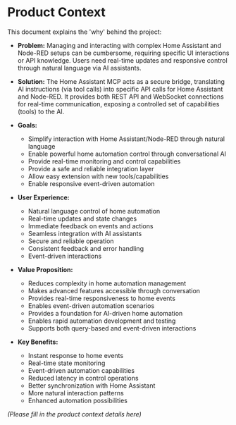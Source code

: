# Product Context

This document explains the 'why' behind the project:

- **Problem:** Managing and interacting with complex Home Assistant and Node-RED setups can be cumbersome, requiring specific UI interactions or API knowledge. Users need real-time updates and responsive control through natural language via AI assistants.

- **Solution:** The Home Assistant MCP acts as a secure bridge, translating AI instructions (via tool calls) into specific API calls for Home Assistant and Node-RED. It provides both REST API and WebSocket connections for real-time communication, exposing a controlled set of capabilities (tools) to the AI.

- **Goals:**
    - Simplify interaction with Home Assistant/Node-RED through natural language
    - Enable powerful home automation control through conversational AI
    - Provide real-time monitoring and control capabilities
    - Provide a safe and reliable integration layer
    - Allow easy extension with new tools/capabilities
    - Enable responsive event-driven automation

- **User Experience:**
    - Natural language control of home automation
    - Real-time updates and state changes
    - Immediate feedback on events and actions
    - Seamless integration with AI assistants
    - Secure and reliable operation
    - Consistent feedback and error handling
    - Event-driven interactions

- **Value Proposition:**
    - Reduces complexity in home automation management
    - Makes advanced features accessible through conversation
    - Provides real-time responsiveness to home events
    - Enables event-driven automation scenarios
    - Provides a foundation for AI-driven home automation
    - Enables rapid automation development and testing
    - Supports both query-based and event-driven interactions

- **Key Benefits:**
    - Instant response to home events
    - Real-time state monitoring
    - Event-driven automation capabilities
    - Reduced latency in control operations
    - Better synchronization with Home Assistant
    - More natural interaction patterns
    - Enhanced automation possibilities

*(Please fill in the product context details here)* 